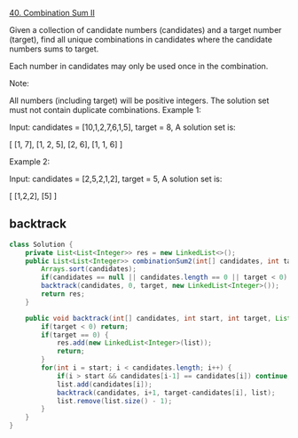 [40. Combination Sum II](https://leetcode.com/problems/combination-sum-ii/)

Given a collection of candidate numbers (candidates) and a target number (target), find all unique combinations in candidates where the candidate numbers sums to target.

Each number in candidates may only be used once in the combination.

Note:

All numbers (including target) will be positive integers.
The solution set must not contain duplicate combinations.
Example 1:

Input: candidates = [10,1,2,7,6,1,5], target = 8,
A solution set is:

[
  [1, 7],
  [1, 2, 5],
  [2, 6],
  [1, 1, 6]
]

Example 2:

Input: candidates = [2,5,2,1,2], target = 5,
A solution set is:

[
  [1,2,2],
  [5]
]

## backtrack
```java
class Solution {
    private List<List<Integer>> res = new LinkedList<>();
    public List<List<Integer>> combinationSum2(int[] candidates, int target) {
        Arrays.sort(candidates);
        if(candidates == null || candidates.length == 0 || target < 0) return res;
        backtrack(candidates, 0, target, new LinkedList<Integer>());
        return res;
    }

    public void backtrack(int[] candidates, int start, int target, List<Integer> list) {
        if(target < 0) return;
        if(target == 0) {
            res.add(new LinkedList<Integer>(list));
            return;
        }
        for(int i = start; i < candidates.length; i++) {
            if(i > start && candidates[i-1] == candidates[i]) continue;
            list.add(candidates[i]);
            backtrack(candidates, i+1, target-candidates[i], list);
            list.remove(list.size() - 1);
        }
    }
}
```
